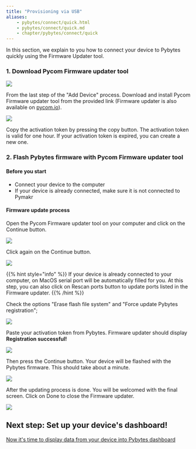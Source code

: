 ```yaml
---
title: "Provisioning via USB"
aliases:
    - pybytes/connect/quick.html
    - pybytes/connect/quick.md
    - chapter/pybytes/connect/quick
---
```


In this section, we explain to you how to connect your device to Pybytes quickly using the Firmware Updater tool.

### 1. Download Pycom Firmware updater tool

![](/gitbook/assets/pybytes/add-device/final-step.png)

From the last step of the "Add Device" process. Download and install Pycom Firmware updater tool from the provided link (Firmware updater is also available on [pycom.io](https://pycom.io/downloads/)).

![](/gitbook/assets/pybytes/add-device/connect-your-device-component.png)

Copy the activation token by pressing the copy button. The activation token is valid for one hour. If your activation token is expired, you can create a new one.

### 2. Flash Pybytes firmware with Pycom Firmware updater tool

#### Before you start
* Connect your device to the computer
* If your device is already connected, make sure it is not connected to Pymakr

#### Firmware update process

Open the Pycom Firmware updater tool on your computer and click on the Continue button.

![](/gitbook/assets/pybytes/add-device/fw-updater/intro-screen.png)

Click again on the Continue button.

![](/gitbook/assets/pybytes/add-device/fw-updater/attention-screen.png)

{{% hint style="info" %}}
If your device is already connected to your computer, on MacOS serial port will be automatically filled for you.
At this step, you can also click on Rescan ports button to update ports listed in the Firmware updater.
{{% /hint %}}

Check the options "Erase flash file system" and "Force update Pybytes registration";

![](/gitbook/assets/pybytes/add-device/fw-updater/settings-screen.png)

Paste your activation token from Pybytes. Firmware updater should display **Registration successful!**

![](/gitbook/assets/pybytes/add-device/fw-updater/activation-token-screen.png)

Then press the Continue button. Your device will be flashed with the Pybytes firmware. This should take about a minute.

![](/gitbook/assets/pybytes/add-device/fw-updater/update-in-progress-screen.png)

After the updating process is done. You will be welcomed with the final screen. Click on Done to close the Firmware updater.

![](/gitbook/assets/pybytes/add-device/fw-updater/success-screen.png)

## Next step: Set up your device's dashboard!

[Now it's time to display data from your device into Pybytes dashboard](../../dashboard)
